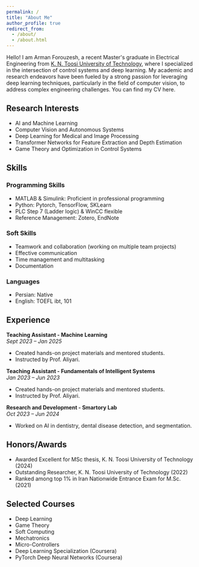 ```yaml
---
permalink: /
title: "About Me"
author_profile: true
redirect_from: 
  - /about/
  - /about.html
---
```


Hello! I am Arman Forouzesh, a recent Master's graduate in Electrical Engineering from [K. N. Toosi University of Technology](https://en.kntu.ac.ir/), where I specialized in the intersection of control systems and deep learning. My academic and research endeavors have been fueled by a strong passion for leveraging deep learning techniques, particularly in the field of computer vision, to address complex engineering challenges. You can find my CV here.

## Research Interests
- AI and Machine Learning
- Computer Vision and Autonomous Systems
- Deep Learning for Medical and Image Processing
- Transformer Networks for Feature Extraction and Depth Estimation
- Game Theory and Optimization in Control Systems

## Skills
### Programming Skills
- MATLAB & Simulink: Proficient in professional programming
- Python: Pytorch, TensorFlow, SKLearn
- PLC Step 7 (Ladder logic) & WinCC flexible
- Reference Management: Zotero, EndNote

### Soft Skills
- Teamwork and collaboration (working on multiple team projects)
- Effective communication
- Time management and multitasking
- Documentation

### Languages
- Persian: Native
- English: TOEFL ibt, 101

## Experience

**Teaching Assistant - Machine Learning**  
*Sept 2023 – Jan 2025*  
- Created hands-on project materials and mentored students.  
- Instructed by Prof. Aliyari.

**Teaching Assistant - Fundamentals of Intelligent Systems**  
*Jan 2023 – Jun 2023*  
- Created hands-on project materials and mentored students.  
- Instructed by Prof. Aliyari.

**Research and Development - Smartory Lab**  
*Oct 2023 – Jun 2024*  
- Worked on AI in dentistry, dental disease detection, and segmentation.

## Honors/Awards
- Awarded Excellent for MSc thesis, K. N. Toosi University of Technology (2024)
- Outstanding Researcher, K. N. Toosi University of Technology (2022)
- Ranked among top 1% in Iran Nationwide Entrance Exam for M.Sc. (2021)

## Selected Courses
- Deep Learning
- Game Theory
- Soft Computing
- Mechatronics
- Micro-Controllers
- Deep Learning Specialization (Coursera)
- PyTorch Deep Neural Networks (Coursera)
